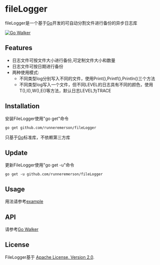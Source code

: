 fileLogger
==========

fileLogger是一个基于[Go](http://golang.org/)开发的可自动分割文件进行备份的异步日志库

[![Go Walker](http://gowalker.org/api/v1/badge)](http://gowalker.org/github.com/runneremerson/fileLogger)

Features
--------
* 日志文件可按文件大小进行备份,可定制文件大小和数量
* 日志文件可按日期进行备份
* 两种使用模式:
    * 不同类型log分别写入不同的文件，使用Print(),Printf(),Println()三个方法
    * 不同类型log写入一个文件，但不同LEVEL的日志具有不同的颜色，使用T(),I(),W(),E()等方法，默认日志LEVEL为TRACE


Installation
------------

安装FileLogger使用"go get"命令
    
    go get github.com/runneremerson/fileLogger
    
只基于[Go](http://golang.org/)标准库，不依赖第三方库


Update
------

更新FileLogger使用"go get -u"命令

    go get -u github.com/runneremerson/fileLogger

Usage
-----

用法请参考[example](https://github.com/runneremerson/fileLogger/tree/master/example)

API
---

请参考[Go Walker](https://gowalker.org/github.com/runneremerson/fileLogger)



License
-------

FileLogger基于 [Apache License, Version 2.0](http://www.apache.org/licenses/LICENSE-2.0.html).
